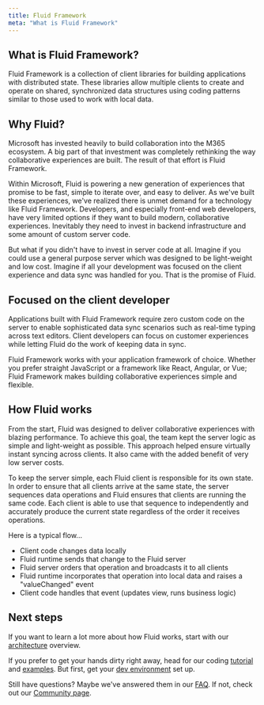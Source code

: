 ```yaml
---
title: Fluid Framework
meta: "What is Fluid Framework"
---
```


## What is Fluid Framework?

Fluid Framework is a collection of client libraries for building applications with distributed state. These libraries
allow multiple clients to create and operate on shared, synchronized data structures using coding
patterns similar to those used to work with local data.

## Why Fluid?

Microsoft has invested heavily to build collaboration into the M365 ecosystem. A big part of that investment was completely
rethinking the way collaborative experiences are built. The result of that effort is Fluid Framework.

Within Microsoft, Fluid is powering a new generation of experiences that promise to be fast,
simple to iterate over, and easy to deliver. As we've built these experiences, we've realized there is unmet
demand for a technology like Fluid Framework. Developers, and especially front-end web developers, have very limited
options if they want to build modern, collaborative experiences. Inevitably they need to invest in backend
infrastructure and some amount of custom server code.

But what if you didn't have to invest in server code at all. Imagine if you could use a general purpose server
which was designed to be light-weight and low cost. Imagine if all your development was focused on the client
experience and data sync was handled for you. That is the promise of Fluid.

## Focused on the client developer

Applications built with Fluid Framework require zero custom code on the server to enable sophisticated data sync
scenarios such as real-time typing across text editors. Client developers can focus on customer experiences while
letting Fluid do the work of keeping data in sync.

Fluid Framework works with your application framework of choice. Whether you prefer straight JavaScript or
a framework like React, Angular, or Vue; Fluid Framework makes building collaborative experiences simple and
flexible.

## How Fluid works

From the start, Fluid was designed to deliver collaborative experiences with blazing performance. To achieve this goal,
the team kept the server logic as simple and light-weight as possible. This approach helped ensure virtually instant
syncing across clients. It also came with the added benefit of very low server costs.

To keep the server simple, each Fluid client is responsible for its own state. In order to ensure
that all clients arrive at the same state, the server sequences data operations and Fluid ensures that clients
are running the same code. Each client is able to use that sequence to independently and accurately produce the current
state regardless of the order it receives operations.

Here is a typical flow...

- Client code changes data locally
- Fluid runtime sends that change to the Fluid server
- Fluid server orders that operation and broadcasts it to all clients
- Fluid runtime incorporates that operation into local data and raises a "valueChanged" event
- Client code handles that event (updates view, runs business logic)

## Next steps

If you want to learn a lot more about how Fluid works, start with our
[architecture](concepts/architecture.md) overview.

If you prefer to get your hands dirty right away, head for our coding [tutorial](get-started/tutorial.md) and [examples](get-started/examples.md).
But first, get your [dev environment](get-started/dev-env.md) set up.

Still have questions? Maybe we've answered them in our [FAQ](faq.md). If not, check out our [Community page](/community/).

